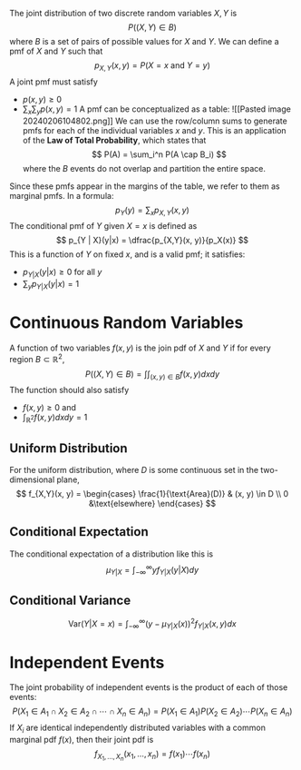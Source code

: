 The joint distribution of two discrete random variables $X, Y$ is
$$
P((X, Y) \in B)
$$
where $B$ is a set of pairs of possible values for $X$ and $Y$. We can define a pmf of $X$ and $Y$ such that
$$
p_{X, Y}(x, y) = P(X = x \text{ and } Y=y)
$$
A joint pmf must satisfy
- $p(x, y) \ge 0$
- $\sum_x \sum_y p(x, y) = 1$
A pmf can be conceptualized as a table:
![[Pasted image 20240206104802.png]]
We can use the row/column sums to generate pmfs for each of the individual variables $x$ and $y$. This is an application of the **Law of Total Probability**, which states that
$$
P(A) = \sum_i^n P(A \cap B_i)
$$
where the $B$ events do not overlap and partition the entire space.

Since these pmfs appear in the margins of the table, we refer to them as marginal pmfs. In a formula: 
$$
p_Y(y) = \sum_x p_{X,Y}(x, y)
$$
The conditional pmf of $Y$ given $X = x$ is defined as
$$
p_{Y | X}(y|x) = \dfrac{p_{X,Y}(x, y)}{p_X(x)}
$$
This is a function of $Y$ on fixed $x$, and is a valid pmf; it satisfies:
- $p_{Y|X}(y|x) \ge 0$ for all $y$
- $\sum_y p_{Y|X}(y|x) = 1$
# Continuous Random Variables
A function of two variables $f(x,y)$ is the join pdf of $X$ and $Y$ if for every region $B \subset \mathbb{R}^2$,
$$
P((X, Y) \in B) = \int \int_{(x, y) \in B} f(x,y)dxdy
$$
The function should also satisfy
- $f(x, y) \ge 0$ and
- $\int_{\mathbb{R}^2} f(x,y) dxdy = 1$
## Uniform Distribution
For the uniform distribution, where $D$ is some continuous set in the two-dimensional plane,
$$
f_{X,Y}(x, y) = \begin{cases}
\frac{1}{\text{Area}(D)} & (x, y) \in D \\
0 &\text{elsewhere}
\end{cases}
$$
## Conditional Expectation
The conditional expectation of a distribution like this is
$$
\mu_{Y | X} = \int_{-\infty}^{\infty}y f_{Y | X} (y | X) dy
$$
## Conditional Variance
$$
\text{Var}(Y|X = x) = \int_{-\infty}^{\infty}(y - \mu_{Y|X}(x))^2 f_{Y|X}(x, y) dx
$$
# Independent Events
The joint probability of independent events is the product of each of those events:
$$
P(X_1 \in A_1 \cap X_2 \in A_2 \cap \cdots \cap X_n \in A_n)
= P(X_1 \in A_1)P(X_2 \in A_2) \cdots P(X_n \in A_n)
$$
If $X_i$ are identical independently distributed variables with a common marginal pdf $f(x)$, then their joint pdf is
$$
f_{X_1,\ldots,X_n}(x_1,\ldots,x_n) = f(x_1)\cdots f(x_n)
$$

